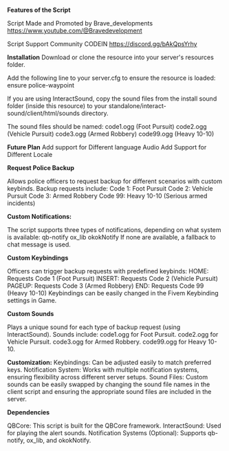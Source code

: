 **Features of the Script**

Script Made and Promoted by Brave_developments https://www.youtube.com/@Bravedevelopment   

Script Support Community CODEIN https://discord.gg/bAkQpsYrhy


**Installation**
Download or clone the resource into your server's resources folder.

Add the following line to your server.cfg to ensure the resource is loaded: ensure police-waypoint

If you are using InteractSound, copy the sound files from the install sound folder (inside this resource) to your standalone/interact-sound/client/html/sounds directory.

The sound files should be named:
code1.ogg (Foot Pursuit)
code2.ogg (Vehicle Pursuit)
code3.ogg (Armed Robbery)
code99.ogg (Heavy 10-10)

**Future Plan**
Add support for Different language Audio
Add Support for Different Locale


**Request Police Backup**

Allows police officers to request backup for different scenarios with custom keybinds.
Backup requests include:
Code 1: Foot Pursuit
Code 2: Vehicle Pursuit
Code 3: Armed Robbery
Code 99: Heavy 10-10 (Serious armed incidents)

**Custom Notifications:**

The script supports three types of notifications, depending on what system is available:
qb-notify
ox_lib 
okokNotify
If none are available, a fallback to chat message is used.

**Custom Keybindings**

Officers can trigger backup requests with predefined keybinds:
HOME: Requests Code 1 (Foot Pursuit)
INSERT: Requests Code 2 (Vehicle Pursuit)
PAGEUP: Requests Code 3 (Armed Robbery)
END: Requests Code 99 (Heavy 10-10)
Keybindings can be easily changed in the Fivem Keybinding settings in Game.

**Custom Sounds**

Plays a unique sound for each type of backup request (using InteractSound).
Sounds include:
code1.ogg for Foot Pursuit.
code2.ogg for Vehicle Pursuit.
code3.ogg for Armed Robbery.
code99.ogg for Heavy 10-10.

**Customization:**
Keybindings: Can be adjusted easily to match preferred keys.
Notification System: Works with multiple notification systems, ensuring flexibility across different server setups.
Sound Files: Custom sounds can be easily swapped by changing the sound file names in the client script and ensuring the appropriate sound files are included in the server.

**Dependencies**

QBCore: This script is built for the QBCore framework.
InteractSound: Used for playing the alert sounds.
Notification Systems (Optional): Supports qb-notify, ox_lib, and okokNotify.

